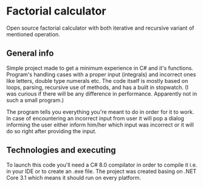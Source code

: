 # Factorial calculator
Open source factorial calculator with both iterative and recursive variant of mentioned operation. 

## General info

Simple project made to get a minimum experience in C# and it's functions.
Program's handling cases with a proper input (integrals) and incorrect ones like letters, double type numerals etc.
The code itself is mostly based on loops, parsing, recursive use of methods, and has a built in stopwatch. (I was curious if there will be any difference in performance. Apparently not in such a small program.)

The program tells you everything you're meant to do in order for it to work. In case of encountering an incorrect input from user it will pop a dialog informing the user either inform him/her which input was incorrect or it will do so right after providing the input.
## Technologies and executing

To launch this code you'll need a C# 8.0 compilator in order to compile it i.e. in your IDE or to create an .exe file. The project was created basing on .NET Core 3.1 which means it should run on every platform.
